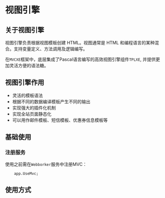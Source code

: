 # 视图引擎

## 关于视图引擎
视图引擎负责根据视图模板创建 HTML。视图通常是 HTML 和编程语言的某种混合。支持变量定义、方法调用及逻辑编写。

在`MVCXE`框架中，底层集成了Pascal语言编写的高效视图引擎组件`TPLXE`, 并提供更加灵活方便的语法糖。

## 视图引擎作用

- 灵活的模板语法
- 根据不同的数据编译模板产生不同的输出
- 实现强大的插件化机制
- 实现全站页面静态化
- 可以用作邮件模板、短信模板、优惠券信息模板等

## 基础使用
### 注册服务
使用之前需在`Webborker`服务中注册MVC：

        app.UseMvc;

## 使用方式
